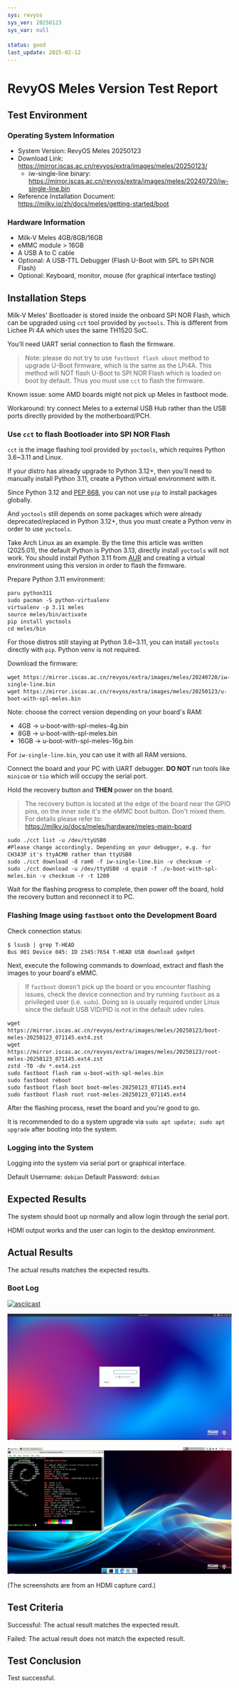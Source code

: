 ```yaml
---
sys: revyos
sys_ver: 20250123
sys_var: null

status: good
last_update: 2025-02-12
---
```


# RevyOS Meles Version Test Report

## Test Environment

### Operating System Information

- System Version: RevyOS Meles 20250123
- Download Link: https://mirror.iscas.ac.cn/revyos/extra/images/meles/20250123/
    - iw-single-line binary: https://mirror.iscas.ac.cn/revyos/extra/images/meles/20240720/iw-single-line.bin
- Reference Installation Document: https://milkv.io/zh/docs/meles/getting-started/boot

### Hardware Information

- Milk-V Meles 4GB/8GB/16GB
- eMMC module > 16GB
- A USB A to C cable
- Optional: A USB-TTL Debugger (Flash U-Boot with SPL to SPI NOR Flash)
- Optional: Keyboard, monitor, mouse (for graphical interface testing)

## Installation Steps

Milk-V Meles' Bootloader is stored inside the onboard SPI NOR Flash, which can be upgraded using `cct` tool provided by `yoctools`. This is different from Lichee Pi 4A which uses the same TH1520 SoC.

You'll need UART serial connection to flash the firmware.

> Note: please do not try to use `fastboot flash uboot` method to upgrade U-Boot firmware, which is the same as the LPi4A.
> This method will NOT flash U-Boot to SPI NOR Flash which is loaded on boot by default. Thus you must use `cct` to flash the firmware.

Known issue: some AMD boards might not pick up Meles in fastboot mode.

Workaround: try connect Meles to a external USB Hub rather than the USB ports directly provided by the motherboard/PCH.

### Use `cct` to flash Bootloader into SPI NOR Flash

`cct` is the image flashing tool provided by `yoctools`, which requires Python 3.6~3.11 and Linux.

If your distro has already upgrade to Python 3.12+, then you'll need to manually install Python 3.11, create a Python virtual environment with it.

Since Python 3.12 and [PEP 668](https://peps.python.org/pep-0668/), you can not use `pip` to install packages globally.

And `yoctools` still depends on some packages which were already deprecated/replaced in Python 3.12+, thus you must create a Python venv in order to use `yoctools`.

Take Arch Linux as an example. By the time this article was written (2025.01), the default Python is Python 3.13, directly install `yoctools` will not work. You should install Python 3.11 from [AUR](https://aur.archlinux.org/packages/python311/) and creating a virtual environment using this version in order to flash the firmware.

Prepare Python 3.11 environment:

```shell
paru python311
sudo pacman -S python-virtualenv
virtualenv -p 3.11 meles
source meles/bin/activate
pip install yoctools
cd meles/bin
```

For those distros still staying at Python 3.6~3.11, you can install `yoctools` directly with `pip`. Python venv is not required.

Download the firmware:

```shell
wget https://mirror.iscas.ac.cn/revyos/extra/images/meles/20240720/iw-single-line.bin
wget https://mirror.iscas.ac.cn/revyos/extra/images/meles/20250123/u-boot-with-spl-meles.bin
```

Note: choose the correct version depending on your board's RAM:

- 4GB -> u-boot-with-spl-meles-4g.bin
- 8GB -> u-boot-with-spl-meles.bin
- 16GB -> u-boot-with-spl-meles-16g.bin

For `iw-single-line.bin`, you can use it with all RAM versions.

Connect the board and your PC with UART debugger. **DO NOT** run tools like `minicom` or `tio` which will occupy the serial port.

Hold the recovery button and **THEN** power on the board.

> The recovery button is located at the edge of the board near the GPIO pins, on the inner side it's the eMMC boot button. Don't mixed them.
> For details please refer to: https://milkv.io/docs/meles/hardware/meles-main-board

```shell
sudo ./cct list -u /dev/ttyUSB0
#Please change accordingly. Depending on your debugger, e.g. for CH343P it's ttyACM0 rather than ttyUSB0
sudo ./cct download -d ram0 -f iw-single-line.bin -v checksum -r
sudo ./cct download -u /dev/ttyUSB0 -d qspi0 -f ./u-boot-with-spl-meles.bin -v checksum -r -t 1200
```

Wait for the flashing progress to complete, then power off the board, hold the recovery button and reconnect it to PC.

### Flashing Image using `fastboot` onto the Development Board

Check connection status:

```shell
$ lsusb | grep T-HEAD
Bus 001 Device 045: ID 2345:7654 T-HEAD USB download gadget
```

Next, execute the following commands to download, extract and flash the images to your board's eMMC.

> If `fastboot` doesn't pick up the board or you encounter flashing issues, check the device connection and try running `fastboot` as a privileged user (i.e. `sudo`). Doing so is usually required under Linux since the default USB VID/PID is not in the default udev rules.

```shell
wget https://mirror.iscas.ac.cn/revyos/extra/images/meles/20250123/boot-meles-20250123_071145.ext4.zst
wget https://mirror.iscas.ac.cn/revyos/extra/images/meles/20250123/root-meles-20250123_071145.ext4.zst
zstd -T0 -dv *.ext4.zst
sudo fastboot flash ram u-boot-with-spl-meles.bin
sudo fastboot reboot
sudo fastboot flash boot boot-meles-20250123_071145.ext4
sudo fastboot flash root root-meles-20250123_071145.ext4
```

After the flashing process, reset the board and you're good to go.

It is recommended to do a system upgrade via `sudo apt update; sudo apt upgrade` after booting into the system.

### Logging into the System

Logging into the system via serial port or graphical interface.

Default Username: `debian`
Default Password: `debian`

## Expected Results

The system should boot up normally and allow login through the serial port.

HDMI output works and the user can login to the desktop environment.

## Actual Results

The actual results matches the expected results.

### Boot Log

[![asciicast](https://asciinema.org/a/zU5gWcQymoaNWg9Y7Oi8e50TN.svg)](https://asciinema.org/a/zU5gWcQymoaNWg9Y7Oi8e50TN)

![](image/2025-02-12-19-11-55.png)

![](image/2025-02-12-19-11-38.png)

(The screenshots are from an HDMI capture card.)

## Test Criteria

Successful: The actual result matches the expected result.

Failed: The actual result does not match the expected result.

## Test Conclusion

Test successful.
